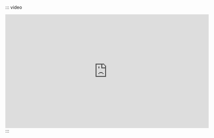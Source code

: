 ::: video
<iframe width="640" height="360" src="https://msit.microsoftstream.com/embed/video/8113a4ff-0400-9fb2-8802-f1eb1d527193?autoplay=false&amp;showinfo=true" allowfullscreen style="border:none;"></iframe>
:::